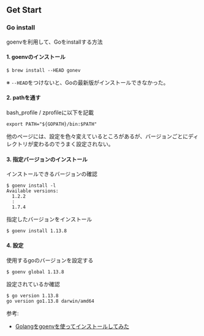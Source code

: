 ## Get Start
### Go install
goenvを利用して、Goをinstallする方法

#### 1. goenvのインストール
```shell
$ brew install --HEAD gonev
```
※ `--HEAD`をつけないと、Goの最新版がインストールできなかった。

#### 2. pathを通す
bash_profile / zprofileに以下を記載
```
export PATH="${GOPATH}/bin:$PATH"
```
他のページには、設定を色々変えているところがあるが、バージョンごとにディレクトリが変わるのでうまく設定されない。

#### 3. 指定バージョンのインストール
インストールできるバージョンの確認
```
$ goenv install -l
Available versions:
  1.2.2
  :
  1.7.4
```

指定したバージョンをインストール
```shell
$ goenv install 1.13.8
```

#### 4. 設定
使用するgoのバージョンを設定する
```shell
$ goenv global 1.13.8
```

設定されているか確認
```shell
$ go version 1.13.8
go version go1.13.8 darwin/amd64
```

参考:
- [Golangをgoenvを使ってインストールしてみた
](https://qiita.com/walkers/items/761b2a5e58849176a633)
